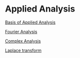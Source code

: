 # Applied Analysis

[Basis of Applied Analysis](Applied%20Analysis%20f0842b15577b4430b837fecf6b75a80e/Basis%20of%20Applied%20Analysis%20150e6a1791bf4685ab59420a711bb784.md)

[Fourier Analysis](Applied%20Analysis%20f0842b15577b4430b837fecf6b75a80e/Fourier%20Analysis%20498dfeb017c24e1f8ffbd1921d92c495.md)

[Complex Analysis](Applied%20Analysis%20f0842b15577b4430b837fecf6b75a80e/Complex%20Analysis%20bcf3e85bce094b208f77d428a75a6286.md)

[Laplace transform](Applied%20Analysis%20f0842b15577b4430b837fecf6b75a80e/Laplace%20transform%20cc49f5c01560496c927de98b97f372e1.md)